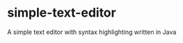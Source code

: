 simple-text-editor
==================

A simple text editor with syntax highlighting written in Java